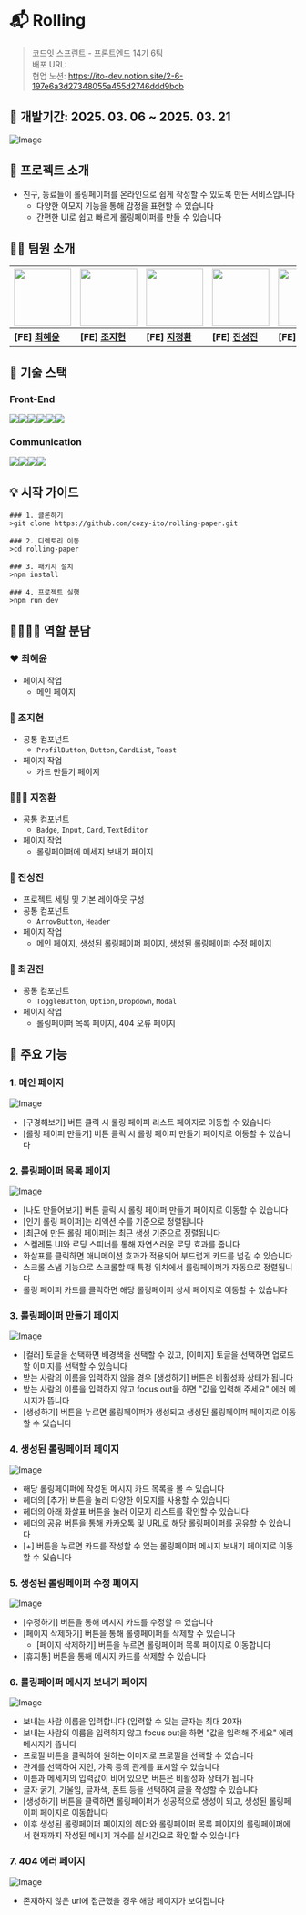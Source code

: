 # 📬 Rolling
> 코드잇 스프린트 - 프론트엔드 14기 6팀
<br>배포 URL: 
<br>협업 노션: <https://ito-dev.notion.site/2-6-197e6a3d27348055a455d2746ddd9bcb>


## 📅 개발기간: 2025. 03. 06 ~ 2025. 03. 21
![Image](https://github.com/user-attachments/assets/9a18294b-f763-434c-8746-aaae2cc37ab8)


## 🚀 프로젝트 소개
- 친구, 동료들이 롤링페이퍼를 온라인으로 쉽게 작성할 수 있도록 만든 서비스입니다
  - 다양한 이모지 기능을 통해 감정을 표현할 수 있습니다
  - 간편한 UI로 쉽고 빠르게 롤링페이퍼를 만들 수 있습니다
   

## 💁🏻 팀원 소개
| <a href="https://github.com/rachelchoi11"><img src="https://github.com/rachelchoi11.png" width="100"></a> | <a href="https://github.com/zeon0xx0"><img src="https://github.com/zeon0xx0.png" width="100"></a> | <a href="https://github.com/jeonghwanJay"><img src="https://github.com/jeonghwanJay.png" width="100"></a> | <a href="https://github.com/cozy-ito"><img src="https://github.com/cozy-ito.png" width="100"></a> | <a href="https://github.com/kwonjin2"><img src="https://github.com/kwonjin2.png" width="100"></a> |
|------|------|------|------|------|
| **[FE] [최혜윤](https://github.com/rachelchoi11)** | **[FE] [조지현](https://github.com/zeon0xx0)** | **[FE] [지정환](https://github.com/jeonghwanJay)** | **[FE] [진성진](https://github.com/cozy-ito)** | **[FE] [최권진](https://github.com/kwonjin2)** |


## 🔧 기술 스택
### Front-End
<img src="https://img.shields.io/badge/html5-E34F26?style=for-the-badge&logo=html5&logoColor=white"><img src="https://img.shields.io/badge/module css-1572B6?style=for-the-badge&logo=module css3&logoColor=white"><img src="https://img.shields.io/badge/javascript-F7DF1E?style=for-the-badge&logo=javascript&logoColor=white"><img src="https://img.shields.io/badge/react-61DAFB?style=for-the-badge&logo=react&logoColor=black"><img src="https://img.shields.io/badge/eslint-4B32C3?style=for-the-badge&logo=eslint&logoColor=white"><img src="https://img.shields.io/badge/prettier-F7B93E?style=for-the-badge&logo=prettier&logoColor=white">

### Communication
<img src="https://img.shields.io/badge/github-181717?style=for-the-badge&logo=github&logoColor=white"><img src="https://img.shields.io/badge/git-F05032?style=for-the-badge&logo=git&logoColor=white"><img src="https://img.shields.io/badge/discord-5865F2?style=for-the-badge&logo=discord&logoColor=white"><img src="https://img.shields.io/badge/notion-000000?style=for-the-badge&logo=notion&logoColor=white">


## 💡 시작 가이드
```shell
### 1. 클론하기
>git clone https://github.com/cozy-ito/rolling-paper.git

### 2. 디렉토리 이동 
>cd rolling-paper

### 3. 패키지 설치 
>npm install

### 4. 프로젝트 실행
>npm run dev

```

## 🫱🏻‍🫲🏻 역할 분담
### ❤️ 최혜윤
- 페이지 작업
  - 메인 페이지 

### 🍑 조지현
- 공통 컴포넌트
  - `ProfilButton`, `Button`, `CardList`, `Toast`
- 페이지 작업
  - 카드 만들기 페이지
    
### 🧑🏻‍🦱 지정환
- 공통 컴포넌트
  - `Badge`, `Input`, `Card`, `TextEditor`
- 페이지 작업
  - 롤링페이퍼에 메세지 보내기 페이지 
    
### 🤗 진성진
- 프로젝트 세팅 및 기본 레이아웃 구성 
- 공통 컴포넌트
  - `ArrowButton`, `Header`
- 페이지 작업
  - 메인 페이지, 생성된 롤링페이퍼 페이지, 생성된 롤링페이퍼 수정 페이지 
        
### 🫧 최권진 
- 공통 컴포넌트
  - `ToggleButton`, `Option`, `Dropdown`, `Modal`
- 페이지 작업
  - 롤링페이퍼 목록 페이지, 404 오류 페이지 
      

## 📌 주요 기능

### 1. 메인 페이지
![Image](https://github.com/user-attachments/assets/419be682-f89b-4529-83e6-e9793e4c79df)
- [구경해보기] 버튼 클릭 시 롤링 페이퍼 리스트 페이지로 이동할 수 있습니다 
- [롤링 페이퍼 만들기] 버튼 클릭 시 롤링 페이퍼 만들기 페이지로 이동할 수 있습니다

### 2. 롤링페이퍼 목록 페이지
![Image](https://github.com/user-attachments/assets/8a15f4f7-4571-48d0-a866-1cee4c84d547)
- [나도 만들어보기] 버튼 클릭 시 롤링 페이퍼 만들기 페이지로 이동할 수 있습니다 
- [인기 롤링 페이퍼]는 리액션 수를 기준으로 정렬됩니다
- [최근에 만든 롤링 페이퍼]는 최근 생성 기준으로 정렬됩니다
- 스켈레톤 UI와 로딩 스피너를 통해 자연스러운 로딩 효과를 줍니다
- 화살표를 클릭하면 애니메이션 효과가 적용되어 부드럽게 카드를 넘길 수 있습니다 
- 스크롤 스냅 기능으로 스크롤할 때 특정 위치에서 롤링페이퍼가 자동으로 정렬됩니다
- 롤링 페이퍼 카드를 클릭하면 해당 롤링페이퍼 상세 페이지로 이동할 수 있습니다

### 3. 롤링페이퍼 만들기 페이지
![Image](https://github.com/user-attachments/assets/1a4b6073-e659-42dc-9c83-0cee21026850)
- [컬러] 토글을 선택하면 배경색을 선택할 수 있고, [이미지] 토글을 선택하면 업로드할 이미지를 선택할 수 있습니다
- 받는 사람의 이름을 입력하지 않을 경우 [생성하기] 버튼은 비활성화 상태가 됩니다
- 받는 사람의 이름을 입력하지 않고 focus out을 하면 "값을 입력해 주세요" 에러 메시지가 뜹니다 
- [생성하기] 버튼을 누르면 롤링페이퍼가 생성되고 생성된 롤링페이퍼 페이지로 이동할 수 있습니다
 
### 4. 생성된 롤링페이퍼 페이지
![Image](https://github.com/user-attachments/assets/79d20238-0e55-4445-b6da-970de3cf2c86)
- 해당 롤링페이퍼에 작성된 메시지 카드 목록을 볼 수 있습니다
- 헤더의 [추가] 버튼을 눌러 다양한 이모지를 사용할 수 있습니다
- 헤더의 아래 화살표 버튼을 눌러 이모지 리스트를 확인할 수 있습니다 
- 헤더의 공유 버튼을 통해 카카오톡 및 URL로 해당 롤링페이퍼를 공유할 수 있습니다
- [+] 버튼을 누르면 카드를 작성할 수 있는 롤링페이퍼 메시지 보내기 페이지로 이동할 수 있습니다

### 5. 생성된 롤링페이퍼 수정 페이지
![Image](https://github.com/user-attachments/assets/8881704a-64d0-4507-a125-5bbb67da7afd)
- [수정하기] 버튼을 통해 메시지 카드를 수정할 수 있습니다
- [페이지 삭제하기] 버튼을 통해 롤링페이퍼를 삭제할 수 있습니다
	- [페이지 삭제하기] 버튼을 누르면 롤링페이퍼 목록 페이지로 이동합니다 
- [휴지통] 버튼을 통해 메시지 카드를 삭제할 수 있습니다
  
### 6. 롤링페이퍼 메시지 보내기 페이지
![Image](https://github.com/user-attachments/assets/7a06445d-a00b-4834-966a-c4940aeb755e)
- 보내는 사람 이름을 입력합니다 (입력할 수 있는 글자는 최대 20자)
- 보내는 사람의 이름을 입력하지 않고 focus out을 하면 "값을 입력해 주세요" 에러 메시지가 뜹니다 
- 프로필 버튼을 클릭하여 원하는 이미지로 프로필을 선택할 수 있습니다 
- 관계를 선택하여 지인, 가족 등의 관계를 표시할 수 있습니다
- 이름과 메세지의 입력값이 비어 있으면 버튼은 비활성화 상태가 됩니다
- 글자 굵기, 기울임, 글자색, 폰트 등을 선택하여 글을 작성할 수 있습니다
- [생성하기] 버튼을 클릭하면 롤링페이퍼가 성공적으로 생성이 되고, 생성된 롤링페이퍼 페이지로 이동합니다 
- 이후 생성된 롤링페이퍼 페이지의 헤더와 롤링페이퍼 목록 페이지의 롤링페이퍼에서 현재까지 작성된 메시지 개수를 실시간으로 확인할 수 있습니다 
  
### 7. 404 에러 페이지
![Image](https://github.com/user-attachments/assets/8570b24c-89dd-4ff6-b896-4416ad50dd8b)
- 존재하지 않은 url에 접근했을 경우 해당 페이지가 보여집니다 
